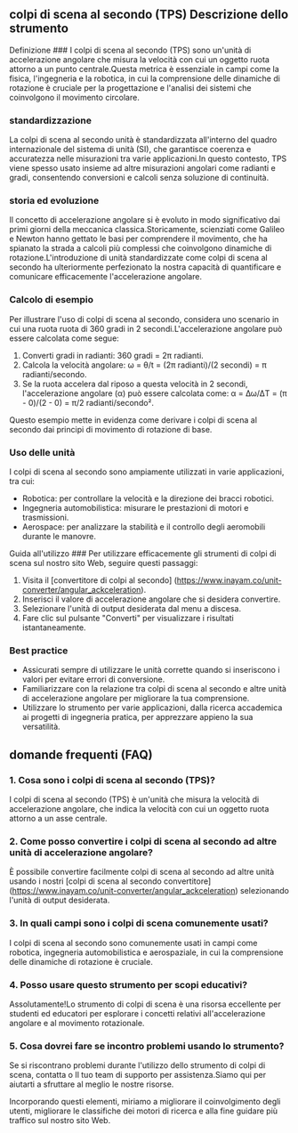 ## colpi di scena al secondo (TPS) Descrizione dello strumento

Definizione ###
I colpi di scena al secondo (TPS) sono un'unità di accelerazione angolare che misura la velocità con cui un oggetto ruota attorno a un punto centrale.Questa metrica è essenziale in campi come la fisica, l'ingegneria e la robotica, in cui la comprensione delle dinamiche di rotazione è cruciale per la progettazione e l'analisi dei sistemi che coinvolgono il movimento circolare.

### standardizzazione
La colpi di scena al secondo unità è standardizzata all'interno del quadro internazionale del sistema di unità (SI), che garantisce coerenza e accuratezza nelle misurazioni tra varie applicazioni.In questo contesto, TPS viene spesso usato insieme ad altre misurazioni angolari come radianti e gradi, consentendo conversioni e calcoli senza soluzione di continuità.

### storia ed evoluzione
Il concetto di accelerazione angolare si è evoluto in modo significativo dai primi giorni della meccanica classica.Storicamente, scienziati come Galileo e Newton hanno gettato le basi per comprendere il movimento, che ha spianato la strada a calcoli più complessi che coinvolgono dinamiche di rotazione.L'introduzione di unità standardizzate come colpi di scena al secondo ha ulteriormente perfezionato la nostra capacità di quantificare e comunicare efficacemente l'accelerazione angolare.

### Calcolo di esempio
Per illustrare l'uso di colpi di scena al secondo, considera uno scenario in cui una ruota ruota di 360 gradi in 2 secondi.L'accelerazione angolare può essere calcolata come segue:

1. Converti gradi in radianti: 360 gradi = 2π radianti.
2. Calcola la velocità angolare: ω = θ/t = (2π radianti)/(2 secondi) = π radianti/secondo.
3. Se la ruota accelera dal riposo a questa velocità in 2 secondi, l'accelerazione angolare (α) può essere calcolata come:
α = Δω/ΔT = (π - 0)/(2 - 0) = π/2 radianti/secondo².

Questo esempio mette in evidenza come derivare i colpi di scena al secondo dai principi di movimento di rotazione di base.

### Uso delle unità
I colpi di scena al secondo sono ampiamente utilizzati in varie applicazioni, tra cui:
- Robotica: per controllare la velocità e la direzione dei bracci robotici.
- Ingegneria automobilistica: misurare le prestazioni di motori e trasmissioni.
- Aerospace: per analizzare la stabilità e il controllo degli aeromobili durante le manovre.

Guida all'utilizzo ###
Per utilizzare efficacemente gli strumenti di colpi di scena sul nostro sito Web, seguire questi passaggi:
1. Visita il [convertitore di colpi al secondo] (https://www.inayam.co/unit-converter/angular_ackceleration).
2. Inserisci il valore di accelerazione angolare che si desidera convertire.
3. Selezionare l'unità di output desiderata dal menu a discesa.
4. Fare clic sul pulsante "Converti" per visualizzare i risultati istantaneamente.

### Best practice
- Assicurati sempre di utilizzare le unità corrette quando si inseriscono i valori per evitare errori di conversione.
- Familiarizzare con la relazione tra colpi di scena al secondo e altre unità di accelerazione angolare per migliorare la tua comprensione.
- Utilizzare lo strumento per varie applicazioni, dalla ricerca accademica ai progetti di ingegneria pratica, per apprezzare appieno la sua versatilità.

## domande frequenti (FAQ)

### 1. Cosa sono i colpi di scena al secondo (TPS)?
I colpi di scena al secondo (TPS) è un'unità che misura la velocità di accelerazione angolare, che indica la velocità con cui un oggetto ruota attorno a un asse centrale.

### 2. Come posso convertire i colpi di scena al secondo ad altre unità di accelerazione angolare?
È possibile convertire facilmente colpi di scena al secondo ad altre unità usando i nostri [colpi di scena al secondo convertitore] (https://www.inayam.co/unit-converter/angular_ackceleration) selezionando l'unità di output desiderata.

### 3. In quali campi sono i colpi di scena comunemente usati?
I colpi di scena al secondo sono comunemente usati in campi come robotica, ingegneria automobilistica e aerospaziale, in cui la comprensione delle dinamiche di rotazione è cruciale.

### 4. Posso usare questo strumento per scopi educativi?
Assolutamente!Lo strumento di colpi di scena è una risorsa eccellente per studenti ed educatori per esplorare i concetti relativi all'accelerazione angolare e al movimento rotazionale.

### 5. Cosa dovrei fare se incontro problemi usando lo strumento?
Se si riscontrano problemi durante l'utilizzo dello strumento di colpi di scena, contatta o Il tuo team di supporto per assistenza.Siamo qui per aiutarti a sfruttare al meglio le nostre risorse.

Incorporando questi elementi, miriamo a migliorare il coinvolgimento degli utenti, migliorare le classifiche dei motori di ricerca e alla fine guidare più traffico sul nostro sito Web.